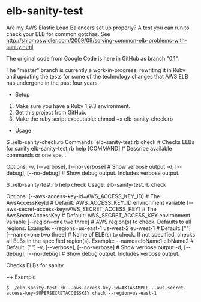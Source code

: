 elb-sanity-test
===============

Are my AWS Elastic Load Balancers set up properly?
A test you can run to check your ELB for common gotchas.
See http://shlomoswidler.com/2009/09/solving-common-elb-problems-with-sanity.html

The original code from Google Code is here in GitHub as branch "0.1".

The "master" branch is currently a work-in-progress, rewriting it in Ruby and
updating the tests for some of the technology changes that AWS ELB has
undergone in the past four years.

+ Setup

1. Make sure you have a Ruby 1.9.3 environment.
2. Get this project from GitHub.
3. Make the ruby script executable:
    chmod +x elb-sanity-check.rb

+ Usage

$ ./elb-sanity-check.rb
Commands:
  elb-sanity-test.rb check           # Checks ELBs for sanity
  elb-sanity-test.rb help [COMMAND]  # Describe available commands or one spe...

Options:
  -v, [--verbose], [--no-verbose]  # Show verbose output
  -d, [--debug], [--no-debug]      # Show debug output. Includes verbose output.

$ ./elb-sanity-test.rb help check
Usage:
  elb-sanity-test.rb check

Options:
      [--aws-access-key-id=AWS_ACCESS_KEY_ID]          # The AwsAccessKeyId
                                                       # Default: AWS_ACCESS_KEY_ID environment variable
      [--aws-secret-access-key=AWS_SECRET_ACCESS_KEY]  # The AwsSecretAccessKey
                                                       # Default: AWS_SECRET_ACCESS_KEY environment variable
      [--region=one two three]                         # AWS region(s) to check. Defaults to all regions. Example: --regions=us-east-1 us-west-2 eu-west-1
                                                       # Default: ["<all>"]
      [--name=one two three]                           # Name of ELB(s) to check. If not specified, checks all ELBs in the specified region(s). Example: --name=elbName1 elbName2
                                                       # Default: ["<all>"]
  -v, [--verbose], [--no-verbose]                      # Show verbose output
  -d, [--debug], [--no-debug]                          # Show debug output. Includes verbose output.

Checks ELBs for sanity

++ Example

    $ ./elb-sanity-test.rb --aws-access-key-id=AKIASAMPLE --aws-secret-access-key=SUPERSECRETACCESSKEY check --region=us-east-1
